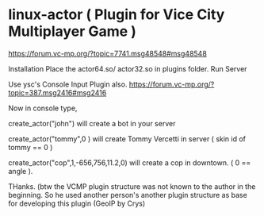# linux-actor ( Plugin for Vice City Multiplayer Game )

https://forum.vc-mp.org/?topic=7741.msg48548#msg48548

Installation
Place the actor64.so/ actor32.so in plugins folder.
Run Server

Use ysc's Console Input Plugin also. https://forum.vc-mp.org/?topic=387.msg2416#msg2416

Now in console type, 

create_actor("john") will create a bot in your server

create_actor("tommy",0 ) will create Tommy Vercetti in server ( skin id of tommy == 0 )

create_actor("cop",1,-656,756,11.2,0) will create a cop in downtown. ( 0 == angle ).

THanks. (btw the VCMP plugin structure was not known to the author in the beginning. So he used another person's another plugin structure as 
base for developing this plugin (GeoIP by Crys) 
